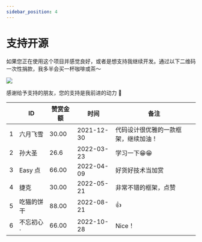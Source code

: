 ```yaml
---
sidebar_position: 4
---
```


# 支持开源

如果您正在使用这个项目并感觉良好，或者是想支持我继续开发。通过以下二维码一次性捐款，我多半会买一杯咖啡或茶～

![](https://images-machen.oss-cn-beijing.aliyuncs.com/IMG_6719_2.jpg?x-oss-process=image/resize,h_180,w_180)

感谢给予支持的朋友，您的支持是我前进的动力 🎉

|     | ID | 赞赏金额  | 时间         | 备注                 |
|-----|--|-------|------------|--------------------|
| 1   | 六月飞雪 | 30.00 | 2021-12-30 | 代码设计很优雅的一款框架，继续加油！ |
| 2   | 孙大圣 | 26.6  | 2022-03-23 | 学习一下😁😁           |
| 3   | Easy 点 | 66.00 | 2022-04-09 | 好货好技术当加赏           |
| 4   | 捷克 | 30.00 | 2022-05-21 | 非常不错的框架，点赞         |
| 5   | 吃猫的饼干 | 88.00 | 2022-08-21 | 👍                 |
| 6   | 不忘初心· | 66.00 | 2022-10-28 | Nice！                 |
